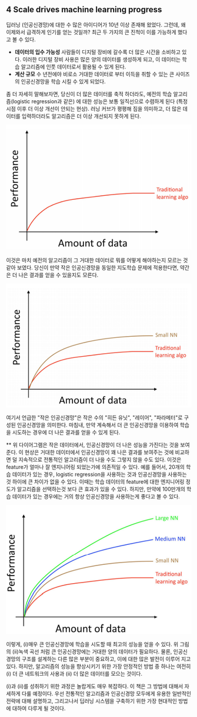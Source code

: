 ## 4 Scale drives machine learning progress
딥러닝 (인공신경망)에 대한 수 많은 아이디어가 10년 이상 존재해 왔었다. 그런데, 왜 이제와서 급격하게 인기를 얻는 것일까? 최근 두 가지의 큰 진척이 이를 가능하게 했다고 볼 수 있다.
- __데이터의 입수 가능성__​ 사람들이 디지털 장비에 갈수록 더 많은 시간을 소비하고 있다. 이러한 디지털 장비 사용은 많은 양의 데이터를 생성하게 되고, 이 데이터는 학습 알고리즘에 인풋 데이터로서 활용될 수 있게 된다.
- __계산 규모__ 수 년전에야 비로소 거대한 데이터로 부터 이득을 취할 수 있는 큰 사이즈의 인공신경망을 학습 시킬 수 있게 되었다.

좀 더 자세히 말해보자면, 당신이 더 많은 데이터를 축적 하더라도, 예전의 학습 알고리즘(logistic regression과 같은) 에 대한 성능은 보통 일직선으로 수렴하게 된다 (특정 시점 이후 더 이상 개선이 안되는 현상). 러닝 커브가 평평해 짐을 의미하고, 더 많은 데이터를 입력하더라도 알고리즘은 더 이상 개선되지 못하게 된다.

<div style="text-align:center;">
  <img src="../img/4_1.PNG" style="text-align:center;"/>
</div>

이것은 마치 예전의 알고리즘이 그 거대한 데이터로 뭐를 어떻게 해야하는지 모르는 것 같아 보였다. 당신이 만약 작은 인공신경망을 동일한 지도학습 문제에 적용한다면, 약간은 더 나은 결과를 얻을 수 있을지도 모른다.

<div style="text-align:center;">
  <img src="../img/4_2.PNG" style="text-align:center;"/>
</div>

여기서 언급한 "작은 인공신경망"은 작은 수의 "히든 유닛", "레이어", "파라메터"로 구성된 인공신경망을 의미한다. 마침내, 만약 계속해서 더 큰 인공신경망을 이용하여 학습을 시도하는 경우에 더 나은 결과를 얻을 수 있게 된다.

** 위 다이어그램은 작은 데이터에서, 인공신경망이 더 나은 성능을 가진다는 것을 보여준다. 이 현상은 거대한 데이터에서 인공신경망이 꽤 나은 결과를 보여주는 것에 비교하면 덜 지속적으로 전통적인 알고리즘이 더 나을 수도 그렇지 않을 수도 있다. 이것은 feature가 얼마나 잘 엔지니어링 되었는가에 의존적일 수 있다. 예를 들어서, 20개의 학습 데이터가 있는 경우, logistic regression을 사용하는 것과 인공신경망을 사용하는 것 하이에 큰 차이가 없을 수 있다. 이때는 학습 데이터의 feature에 대한 엔지니어링 정도가 알고리즘을 선택하는것 보다 큰 효과가 있을 수 있다. 하지만, 만약에 100만개의 학습 데이터가 있는 경우에는 거의 항상 인공신경망을 사용하는게 좋다고 볼 수 있다.

<div style="text-align:center;">
  <img src="../img/4_3.PNG" style="text-align:center;"/>
</div>

이렇게, (i)매우 큰 인공신경망에 학습을 시도할 때 최고의 성능을 얻을 수 있다. 위 그림의 (ii)녹색 곡선 처럼 큰 인공신경망에는 거대한 양의 데이터가 필요하다. 물론, 인공신경망의 구조를 설계하는 다른 많은 부분이 중요하고, 이에 대한 많은 발전이 이루어 지고 있다. 하지만, 알고리즘의 성능을 향상시키기 위한 가장 안정적인 방법 중 하나는 여전히 (i) 더 큰 네트워크의 사용과 (ii) 더 많은 데이터를 모으는 것이다.

(i)과 (ii)를 성취하기 위한 과정은 놀랍게도 매우 복잡하다. 이 책은 그 방법에 대해서 자세하게 다룰 예정이다. 우선 전통적인 알고리즘과 인공신경망 모두에게 유용한 일반적인 전략에 대해 설명하고, 그리고나서 딥러닝 시스템을 구축하기 위한 가장 현대적인 방법에 대하여 다루게 될 것이다.
